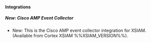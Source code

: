 
#### Integrations

##### New: Cisco AMP Event Collector

- New: This is the Cisco AMP event collector integration for XSIAM.(Available from Cortex XSIAM %%XSIAM_VERSION%%).
